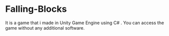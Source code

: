 # Falling-Blocks
It is a game that i made in Unity Game Engine using C# .
You can access the game without any additional software.
